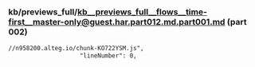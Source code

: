 ### kb/previews_full/kb__previews_full__flows__time-first__master-only@guest.har.part012.md.part001.md (part 002)

```md
//n958200.alteg.io/chunk-KO722YSM.js",
                    "lineNumber": 0,
               
```

```

